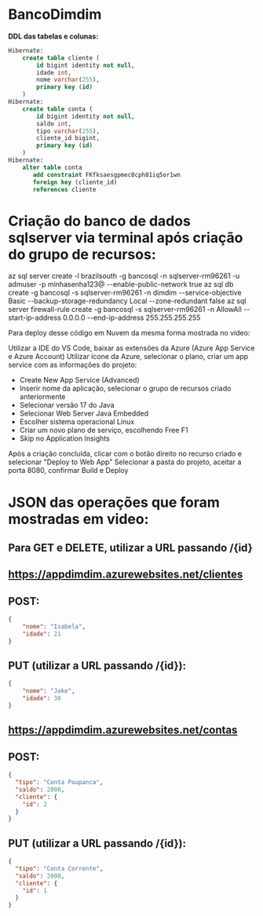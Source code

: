 
# BancoDimdim

**DDL das tabelas e colunas:**

```sql
Hibernate: 
    create table cliente (
        id bigint identity not null,
        idade int,
        nome varchar(255),
        primary key (id)
    )
Hibernate: 
    create table conta (
        id bigint identity not null,
        saldo int,
        tipo varchar(255),
        cliente_id bigint,
        primary key (id)
    )
Hibernate: 
    alter table conta
       add constraint FKfksaesgpmec0cph81iq5or1wn
       foreign key (cliente_id)
       references cliente
```

# Criação do banco de dados sqlserver via terminal após criação do grupo de recursos:
 az sql server create -l brazilsouth -g bancosql -n sqlserver-rm96261 -u admuser -p minhasenha123@ --enable-public-network true
 az sql db create -g bancosql -s sqlserver-rm96261 -n dimdim --service-objective Basic --backup-storage-redundancy Local --zone-redundant false
 az sql server firewall-rule create -g bancosql -s sqlserver-rm96261 -n AllowAll --start-ip-address 0.0.0.0 --end-ip-address 255.255.255.255

 Para deploy desse código em Nuvem da mesma forma mostrada no vídeo:

 Utilizar a IDE do VS Code, baixar as extensões da Azure (Azure App Service e Azure Account)
 Utilizar ícone da Azure, selecionar o plano, criar um app service com as informações do projeto: 
 - Create New App Service (Advanced) 
 - Inserir nome da aplicação, selecionar o grupo de recursos criado anteriormente
 - Selecionar versão 17 do Java
 - Selecionar Web Server Java Embedded
 - Escolher sistema operacional Linux
 - Criar um novo plano de serviço, escolhendo Free F1
 - Skip no Application Insights

 Após a criação concluída, clicar com o botão direito no recurso criado e selecionar "Deploy to Web App"
 Selecionar a pasta do projeto, aceitar a porta 8080, confirmar Build e Deploy


# JSON das operações que foram mostradas em video:

## Para GET e DELETE, utilizar a URL passando /{id}

## https://appdimdim.azurewebsites.net/clientes
## POST:

```json
{
    "nome": "Isabela",
    "idade": 21
}
```

## PUT (utilizar a URL passando /{id}):
```json
{
    "nome": "Jake",
    "idade": 30
}
```

## https://appdimdim.azurewebsites.net/contas
## POST:
```json
{
  "tipo": "Conta Poupanca",
  "saldo": 2000,
  "cliente": {
    "id": 2
  }
}
```

## PUT (utilizar a URL passando /{id}):
```json
{
  "tipo": "Conta Corrente",
  "saldo": 2000,
  "cliente": {
    "id": 1
  }
}
```




